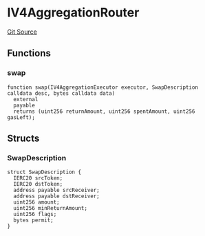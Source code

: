 # IV4AggregationRouter
[Git Source](https://github.com/ScopeLift/optimizoors-1inch-protocol/blob/e9de00f1fcf1fead01a01a7915e828574099428e/src/interfaces/IV4AggregationRouter.sol)


## Functions
### swap


```solidity
function swap(IV4AggregationExecutor executor, SwapDescription calldata desc, bytes calldata data)
  external
  payable
  returns (uint256 returnAmount, uint256 spentAmount, uint256 gasLeft);
```

## Structs
### SwapDescription

```solidity
struct SwapDescription {
  IERC20 srcToken;
  IERC20 dstToken;
  address payable srcReceiver;
  address payable dstReceiver;
  uint256 amount;
  uint256 minReturnAmount;
  uint256 flags;
  bytes permit;
}
```

